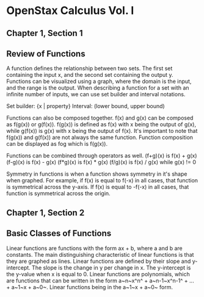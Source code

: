 # OpenStax Calculus Vol. I

## Chapter 1, Section 1
## Review of Functions

A function defines the relationship between two sets. The first set containing the input x, and the second set containing the output y.
Functions can be visualized using a graph, where the domain is the input, and the range is the output.
When describing a function for a set with an infinite number of inputs, we can use set builder and interval notations.

Set builder: {x | property}
Interval: (lower bound, upper bound)

Functions can also be composed together. f(x) and g(x) can be composed as f(g(x)) or g(f(x)).
f(g(x)) is defined as f(x) with x being the output of g(x), while g(f(x)) is g(x) with x being the output of f(x).
It's important to note that f(g(x)) and g(f(x)) are not always the same function.
Function composition can be displayed as fog which is f(g(x)).

Functions can be combined through operators as well.
(f+g)(x) is f(x) + g(x)
(f-g)(x) is f(x) - g(x)
(f*g)(x) is f(x) * g(x)
(f/g)(x) is f(x) / g(x) while g(x) != 0

Symmetry in functions is when a function shows symmetry in it's shape when graphed.
For example, if f(x) is equal to f(-x) in all cases, that function is symmetrical across the y-axis.
If f(x) is equal to -f(-x) in all cases, that function is symmetrical across the origin.

## Chapter 1, Section 2
## Basic Classes of Functions

Linear functions are functions with the form ax + b, where a and b are constants.
The main distinguishing characteristic of linear functions is that they are graphed as lines.
Linear functions are defined by their slope and y-intercept. The slope is the change in y per change in x.
The y-intercept is the y-value when x is equal to 0.
Linear functions are polynomials, which are functions that can be written in the form a~n~x^n^ + a~n-1~x^n-1^ + ... + a~1~x + a~0~.
Linear functions being in the a~1~x + a~0~ form.

